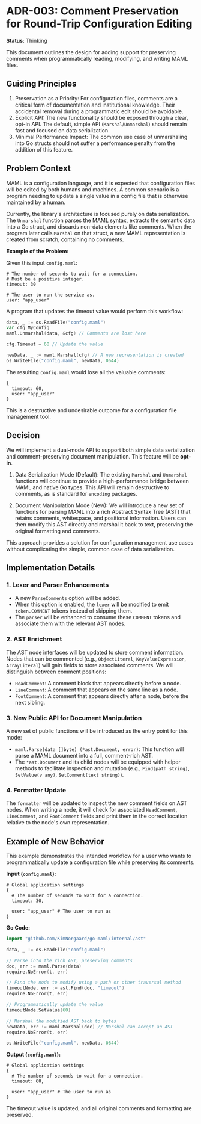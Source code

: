 # ADR-003: Comment Preservation for Round-Trip Configuration Editing

**Status**: Thinking

This document outlines the design for adding support for preserving comments
when programmatically reading, modifying, and writing MAML files.

## Guiding Principles

1. Preservation as a Priority: For configuration files, comments are a critical
   form of documentation and institutional knowledge. Their accidental removal
   during a programmatic edit should be avoidable.
2. Explicit API: The new functionality should be exposed through a clear, opt-in
   API. The default, simple API (`Marshal`/`Unmarshal`) should remain fast and
   focused on data serialization.
3. Minimal Performance Impact: The common use case of unmarshaling into Go
   structs should not suffer a performance penalty from the addition of this
   feature.

## Problem Context

MAML is a configuration language, and it is expected that configuration files
will be edited by both humans and machines. A common scenario is a program
needing to update a single value in a config file that is otherwise maintained
by a human.

Currently, the library's architecture is focused purely on data serialization.
The `Unmarshal` function parses the MAML syntax, extracts the semantic data into
a Go struct, and discards non-data elements like comments. When the program
later calls `Marshal` on that struct, a new MAML representation is created from
scratch, containing no comments.

**Example of the Problem:**

Given this input `config.maml`:

```maml
# The number of seconds to wait for a connection.
# Must be a positive integer.
timeout: 30

# The user to run the service as.
user: "app_user"
```

A program that updates the timeout value would perform this workflow:

```go
data, _ := os.ReadFile("config.maml")
var cfg MyConfig
maml.Unmarshal(data, &cfg) // Comments are lost here

cfg.Timeout = 60 // Update the value

newData, _ := maml.Marshal(cfg) // A new representation is created
os.WriteFile("config.maml", newData, 0644)
```

The resulting `config.maml` would lose all the valuable comments:

```maml
{
  timeout: 60,
  user: "app_user"
}
```

This is a destructive and undesirable outcome for a configuration file
management tool.

## Decision

We will implement a dual-mode API to support both simple data serialization and
comment-preserving document manipulation. This feature will be **opt-in**.

1. Data Serialization Mode (Default): The existing `Marshal` and `Unmarshal`
   functions will continue to provide a high-performance bridge between MAML and
   native Go types. This API will remain destructive to comments, as is standard
   for `encoding` packages.

2. Document Manipulation Mode (New): We will introduce a new set of functions
   for parsing MAML into a rich Abstract Syntax Tree (AST) that retains
   comments, whitespace, and positional information. Users can then modify this
   AST directly and marshal it back to text, preserving the original formatting
   and comments.

This approach provides a solution for configuration management use cases without
complicating the simple, common case of data serialization.

## Implementation Details

### 1. Lexer and Parser Enhancements

- A new `ParseComments` option will be added.
- When this option is enabled, the `lexer` will be modified to emit
  `token.COMMENT` tokens instead of skipping them.
- The `parser` will be enhanced to consume these `COMMENT` tokens and associate
  them with the relevant AST nodes.

### 2. AST Enrichment

The AST node interfaces will be updated to store comment information. Nodes that
can be commented (e.g., `ObjectLiteral`, `KeyValueExpression`, `ArrayLiteral`)
will gain fields to store associated comments. We will distinguish between
comment positions:

- `HeadComment`: A comment block that appears directly before a node.
- `LineComment`: A comment that appears on the same line as a node.
- `FootComment`: A comment that appears directly after a node, before the next
  sibling.

### 3. New Public API for Document Manipulation

A new set of public functions will be introduced as the entry point for this
mode:

- `maml.Parse(data []byte) (*ast.Document, error)`: This function will parse a
  MAML document into a full, comment-rich AST.
- The `*ast.Document` and its child nodes will be equipped with helper methods
  to facilitate inspection and mutation (e.g., `Find(path string)`, `SetValue(v
  any)`, `SetComment(text string)`).

### 4. Formatter Update

The `formatter` will be updated to inspect the new comment fields on AST nodes.
When writing a node, it will check for associated `HeadComment`, `LineComment`,
and `FootComment` fields and print them in the correct location relative to the
node's own representation.

## Example of New Behavior

This example demonstrates the intended workflow for a user who wants to
programmatically update a configuration file while preserving its comments.

**Input (`config.maml`):**

```maml
# Global application settings
{
  # The number of seconds to wait for a connection.
  timeout: 30,

  user: "app_user" # The user to run as
}
```

**Go Code:**

```go
import "github.com/KimNorgaard/go-maml/internal/ast"

data, _ := os.ReadFile("config.maml")

// Parse into the rich AST, preserving comments
doc, err := maml.Parse(data)
require.NoError(t, err)

// Find the node to modify using a path or other traversal method
timeoutNode, err := ast.Find(doc, "timeout")
require.NoError(t, err)

// Programmatically update the value
timeoutNode.SetValue(60)

// Marshal the modified AST back to bytes
newData, err := maml.Marshal(doc) // Marshal can accept an AST
require.NoError(t, err)

os.WriteFile("config.maml", newData, 0644)
```

**Output (`config.maml`):**

```maml
# Global application settings
{
  # The number of seconds to wait for a connection.
  timeout: 60,

  user: "app_user" # The user to run as
}
```

The timeout value is updated, and all original comments and formatting are
preserved.
